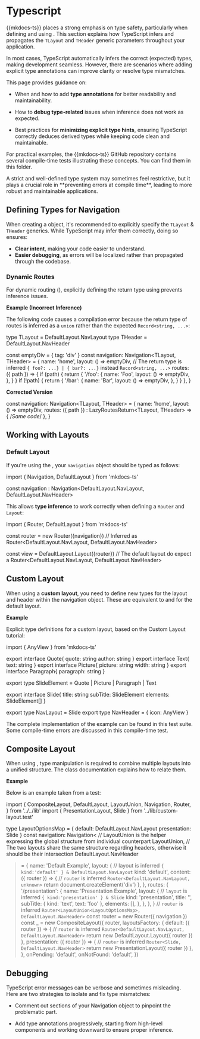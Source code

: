 # Typescript

{{mkdocs-ts}} places a strong emphasis on type safety, particularly when defining and using 
<api-link target='Navigation'></api-link>. This section explains how TypeScript infers and propagates the 
`TLayout` and `THeader` generic parameters throughout your application.

In most cases, TypeScript automatically infers the correct (expected) types, making development seamless. 
However, there are scenarios where adding explicit type annotations can improve clarity or resolve type mismatches.

This page provides guidance on:

*  When and how to add **type annotations** for better readability and maintainability.

*  How to **debug type-related** issues when inference does not work as expected.

*  Best practices for **minimizing explicit type hints**, ensuring TypeScript correctly deduces derived types while 
   keeping code clean and maintainable.

For practical examples, the {{mkdocs-ts}} GitHub repository contains several compile-time tests illustrating these 
concepts. You can find them in this <github-link target="github-static-tests">folder</github-link>.

<note level="hint"> 
A strict and well-defined type system may sometimes feel restrictive, but it plays a crucial role in 
**preventing errors at compile time**, leading to more robust and maintainable applications. 
</note>


## Defining Types for Navigation

When creating a <api-link target="Navigation"></api-link> object, it's recommended to explicitly specify the 
`TLayout` & `THeader` generics. While TypeScript may infer them correctly, doing so ensures:

*  **Clear intent**, making your code easier to understand.
*  **Easier debugging**, as errors will be localized rather than propagated through the codebase.

### Dynamic Routes

For dynamic routing (<api-link target="DynamicRoutes"></api-link>), explicitly defining the return type using 
<api-link target="LazyRoutesReturn"></api-link> prevents inference issues.

**Example (Incorrect Inference)**

The following code causes a compilation error because the return type of routes is inferred as a `union` rather than 
the expected `Record<string, ...>`:

<code-snippet language="javascript">
type TLayout = DefaultLayout.NavLayout
type THeader = DefaultLayout.NavHeader

const emptyDiv = { tag: 'div' }
const navigation: Navigation<TLayout, THeader> = {
    name: 'home',
    layout: () => emptyDiv,
    // The return type is inferred `{ foo?: ...} | { bar?: ...}` instead `Record<string, ...>`
    routes: ({ path }) => {
        if (path) {
            return {
                '/foo': {
                    name: 'Foo',
                    layout: () => emptyDiv,
                },
            }
        }
        if (!path) {
            return {
                '/bar': {
                    name: 'Bar',
                    layout: () => emptyDiv,
                },
            }
        }
    },
}
</code-snippet>

**Corrected Version**

<code-snippet language="javascript">

const navigation: Navigation<TLayout, THeader> = {
    name: 'home',
    layout: () => emptyDiv,
    routes: ({ path }) : LazyRoutesReturn<TLayout, THeader> => {
        /*Same code*/
    },
}
</code-snippet>

## Working with Layouts

### Default Layout

If you're using the <api-link target="DefaultLayout.Layout"></api-link>, your `navigation` object should be 
typed as follows:

<code-snippet language="javascript">
import { Navigation, DefaultLayout } from 'mkdocs-ts'

const navigation : Navigation<DefaultLayout.NavLayout, DefaultLayout.NavHeader>

</code-snippet>

This allows **type inference** to work correctly when defining a `Router` and `Layout`:

<code-snippet language="javascript">
import { Router, DefaultLayout } from 'mkdocs-ts'

const router = new Router({navigation})
// Inferred as Router<DefaultLayout.NavLayout, DefaultLayout.NavHeader>

const view = DefaultLayout.Layout({router})
// The default layout do expect a Router<DefaultLayout.NavLayout, DefaultLayout.NavHeader>
</code-snippet>

## Custom Layout

When using a **custom layout**, you need to define new types for the 
layout and header within the navigation object. 
These are equivalent to <api-link target="DefaultLayout.NavLayout"></api-link> and 
<api-link target="DefaultLayout.NavHeaderSpec"></api-link> for the default layout.

**Example**

Explicit type definitions for a custom layout, based on the
<cross-link target="custom-layout">Custom Layout</cross-link> tutorial:

<code-snippet language="javascript" highlightedLines="25 26">
import { AnyView } from 'mkdocs-ts'

export interface Quote{
    quote: string
    author: string
}
export interface Text{
    text: string
}
export interface Picture{
    picture: string
    width: string
}
export interface Paragraph{
    paragraph: string
}

export type SlideElement = Quote | Picture | Paragraph | Text

export interface Slide{
    title: string
    subTitle: SlideElement
    elements: SlideElement[]
}

export type NavLayout = Slide
export type NavHeader = { icon: AnyView }
</code-snippet>

The complete implementation of the example can be found in this 
<github-link target="tests.custom-layout">test suite</github-link>.
Some compile-time errors are discussed in this
<github-link target="static-tests.custom-layout">compile-time test</github-link>.

## Composite Layout

When using <api-link target="CompositeLayout"></api-link>, type manipulation is required to combine multiple layouts
into a unified structure. The class documentation explains how to relate them.

**Example**

Below is an example taken from a <github-link target="static-tests.composite-layout">test</github-link>:  

<code-snippet language="javascript">
import {
    CompositeLayout,
    DefaultLayout,
    LayoutUnion,
    Navigation,
    Router,
} from '../../lib'
import { PresentationLayout, Slide } from '../lib/custom-layout.test'

type LayoutOptionsMap = {
    default: DefaultLayout.NavLayout
    presentation: Slide
}
const navigation: Navigation<
    // LayoutUnion is the helper expressing the global structure from individual counterpart
    LayoutUnion<LayoutOptionsMap>,
    // The two layouts share the same structure regarding headers, otherwise it should be their intersection
    DefaultLayout.NavHeader
> = {
    name: 'Default Example',
    layout: {
        // layout is inferred `{ kind:'default' } & DefaultLayout.NavLayout`
        kind: 'default',
        content: ({ router }) => {
            // `router` is inferred `Router<DefaultLayout.NavLayout, unknown>`
            return document.createElement('div')
        },
    },
    routes: {
        '/presentation': {
            name: 'Presentation Example',
            layout: {
                // `layout` is inferred `{ kind:'presentation' } & Slide`
                kind: 'presentation',
                title: '',
                subTitle: { kind: 'text', text: 'foo' },
                elements: [],
            },
        },
    },
}
// `router` is inferred `Router<LayoutUnion<LayoutOptionsMap>, DefaultLayout.NavHeader>`
const router = new Router({ navigation })
const _ = new CompositeLayout({
    router,
    layoutsFactory: {
        default: ({ router }) => {
            // `router` is inferred `Router<DefaultLayout.NavLayout, DefaultLayout.NavHeader>`
            return new DefaultLayout.Layout({ router })
        },
        presentation: ({ router }) => {
            // `router` is inferred `Router<Slide, DefaultLayout.NavHeader>`
            return new PresentationLayout({ router })
        },
    },
    onPending: 'default',
    onNotFound: 'default',
})
</code-snippet>


## Debugging

TypeScript error messages can be verbose and sometimes misleading. Here are two strategies to 
isolate and fix type mismatches:
 
*  Comment out sections of your Navigation object to pinpoint the problematic part.

*  Add type annotations progressively, starting from high-level components and working downward to ensure proper 
   inference.
